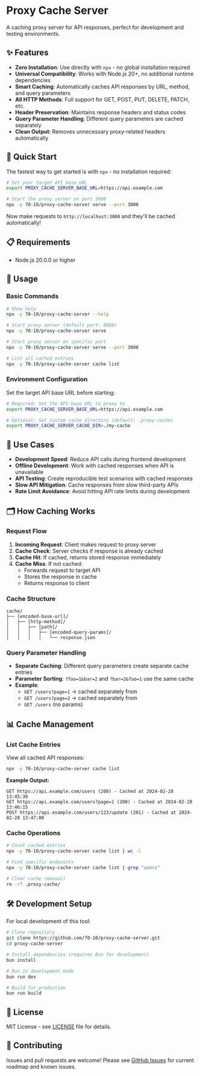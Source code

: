 # Proxy Cache Server

A caching proxy server for API responses, perfect for development and testing environments.

## ✨ Features

- **Zero Installation**: Use directly with `npx` - no global installation required
- **Universal Compatibility**: Works with Node.js 20+, no additional runtime dependencies
- **Smart Caching**: Automatically caches API responses by URL, method, and query parameters
- **All HTTP Methods**: Full support for GET, POST, PUT, DELETE, PATCH, etc.
- **Header Preservation**: Maintains response headers and status codes
- **Query Parameter Handling**: Different query parameters are cached separately
- **Clean Output**: Removes unnecessary proxy-related headers automatically

## 🚀 Quick Start

The fastest way to get started is with `npx` - no installation required:

```bash
# Set your target API base URL
export PROXY_CACHE_SERVER_BASE_URL=https://api.example.com

# Start the proxy server on port 3000
npx -y 70-10/proxy-cache-server serve --port 3000
```

Now make requests to `http://localhost:3000` and they'll be cached automatically!

## 📋 Requirements

- Node.js 20.0.0 or higher

## 🔧 Usage

### Basic Commands

```bash
# Show help
npx -y 70-10/proxy-cache-server --help

# Start proxy server (default port: 8080)
npx -y 70-10/proxy-cache-server serve

# Start proxy server on specific port
npx -y 70-10/proxy-cache-server serve --port 3000

# List all cached entries
npx -y 70-10/proxy-cache-server cache list
```

### Environment Configuration

Set the target API base URL before starting:

```bash
# Required: Set the API base URL to proxy to
export PROXY_CACHE_SERVER_BASE_URL=https://api.example.com

# Optional: Set custom cache directory (default: .proxy-cache)
export PROXY_CACHE_SERVER_CACHE_DIR=./my-cache
```

## 🎯 Use Cases

- **Development Speed**: Reduce API calls during frontend development
- **Offline Development**: Work with cached responses when API is unavailable  
- **API Testing**: Create reproducible test scenarios with cached responses
- **Slow API Mitigation**: Cache responses from slow third-party APIs
- **Rate Limit Avoidance**: Avoid hitting API rate limits during development

## 🗂️ How Caching Works

### Request Flow

1. **Incoming Request**: Client makes request to proxy server
2. **Cache Check**: Server checks if response is already cached
3. **Cache Hit**: If cached, returns stored response immediately
4. **Cache Miss**: If not cached:
   - Forwards request to target API
   - Stores the response in cache
   - Returns response to client

### Cache Structure

```
cache/
├── [encoded-base-url]/
│   ├── [http-method]/
│   │   ├── [path]/
│   │   │   ├── [encoded-query-params]/
│   │   │   │   └── response.json
```

### Query Parameter Handling

- **Separate Caching**: Different query parameters create separate cache entries
- **Parameter Sorting**: `?foo=1&bar=2` and `?bar=2&foo=1` use the same cache
- **Example**:
  - `GET /users?page=1` → cached separately from
  - `GET /users?page=2` → cached separately from  
  - `GET /users` (no params)

## 📊 Cache Management

### List Cache Entries

View all cached API responses:

```bash
npx -y 70-10/proxy-cache-server cache list
```

**Example Output:**
```
GET https://api.example.com/users (200) - Cached at 2024-02-28 13:45:30
GET https://api.example.com/users?page=1 (200) - Cached at 2024-02-28 13:46:15
POST https://api.example.com/users/123/update (201) - Cached at 2024-02-28 13:47:00
```

### Cache Operations

```bash
# Count cached entries
npx -y 70-10/proxy-cache-server cache list | wc -l

# Find specific endpoints
npx -y 70-10/proxy-cache-server cache list | grep "users"

# Clear cache (manual)
rm -rf .proxy-cache/
```

## 🛠️ Development Setup

For local development of this tool:

```bash
# Clone repository
git clone https://github.com/70-10/proxy-cache-server.git
cd proxy-cache-server

# Install dependencies (requires Bun for development)
bun install

# Run in development mode
bun run dev

# Build for production
bun run build
```

## 📝 License

MIT License - see [LICENSE](LICENSE) file for details.

## 🤝 Contributing

Issues and pull requests are welcome! Please see [GitHub Issues](https://github.com/70-10/proxy-cache-server/issues) for current roadmap and known issues.